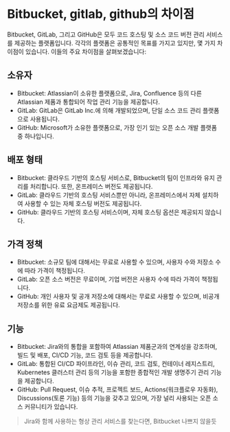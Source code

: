 # Bitbucket, gitlab, github의 차이점

Bitbucket, GitLab, 그리고 GitHub은 모두 코드 호스팅 및 소스 코드 버전 관리 서비스를 제공하는 플랫폼입니다. 각각의 플랫폼은 공통적인 목표를 가지고 있지만, 몇 가지 차이점이 있습니다. 이들의 주요 차이점을 살펴보겠습니다:

## 소유자
   - Bitbucket: Atlassian이 소유한 플랫폼으로, Jira, Confluence 등의 다른 Atlassian 제품과 통합되어 작업 관리 기능을 제공합니다.
   - GitLab: GitLab은 GitLab Inc.에 의해 개발되었으며, 단일 소스 코드 관리 플랫폼으로 사용됩니다.
   - GitHub: Microsoft가 소유한 플랫폼으로, 가장 인기 있는 오픈 소스 개발 플랫폼 중 하나입니다.

## 배포 형태
   - Bitbucket: 클라우드 기반의 호스팅 서비스로, Bitbucket의 팀이 인프라와 유지 관리를 처리합니다. 또한, 온프레미스 버전도 제공됩니다.
   - GitLab: 클라우드 기반의 호스팅 서비스뿐만 아니라, 온프레미스에서 자체 설치하여 사용할 수 있는 자체 호스팅 버전도 제공됩니다.
   - GitHub: 클라우드 기반의 호스팅 서비스이며, 자체 호스팅 옵션은 제공되지 않습니다.

## 가격 정책
   - Bitbucket: 소규모 팀에 대해서는 무료로 사용할 수 있으며, 사용자 수와 저장소 수에 따라 가격이 책정됩니다.
   - GitLab: 오픈 소스 버전은 무료이며, 기업 버전은 사용자 수에 따라 가격이 책정됩니다.
   - GitHub: 개인 사용자 및 공개 저장소에 대해서는 무료로 사용할 수 있으며, 비공개 저장소를 위한 유료 요금제도 제공됩니다.

## 기능
   - Bitbucket: Jira와의 통합을 포함하여 Atlassian 제품군과의 연계성을 강조하며, 빌드 및 배포, CI/CD 기능, 코드 검토 등을 제공합니다.
   - GitLab: 통합된 CI/CD 파이프라인, 이슈 관리, 코드 검토, 컨테이너 레지스트리, Kubernetes 클러스터 관리 등의 기능을 포함한 종합적인 개발 생명주기 관리 기능을 제공합니다.
   - GitHub: Pull Request, 이슈 추적, 프로젝트 보드, Actions(워크플로우 자동화), Discussions(토론 기능) 등의 기능을 갖추고 있으며, 가장 널리 사용되는 오픈 소스 커뮤니티가 있습니다.

> Jira와 함께 사용하는 형상 관리 서비스를 찾는다면, Bitbucket 나쁘지 않을듯